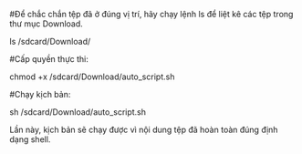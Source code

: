 #Để chắc chắn tệp đã ở đúng vị trí, hãy chạy lệnh ls để liệt kê các tệp trong thư mục Download.

ls /sdcard/Download/

#Cấp quyền thực thi:

chmod +x /sdcard/Download/auto_script.sh

#Chạy kịch bản:

sh /sdcard/Download/auto_script.sh

Lần này, kịch bản sẽ chạy được vì nội dung tệp đã hoàn toàn đúng định dạng shell.
